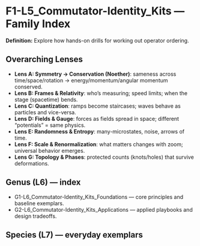 # F1-L5_Commutator-Identity_Kits — Family Index
**Definition:** Explore how hands-on drills for working out operator ordering.

## Overarching Lenses

- **Lens A: Symmetry -> Conservation (Noether)**: sameness across time/space/rotation → energy/momentum/angular momentum conserved.
- **Lens B: Frames & Relativity**: who’s measuring; speed limits; when the stage (spacetime) bends.
- **Lens C: Quantization**: ramps become staircases; waves behave as particles and vice-versa.
- **Lens D: Fields & Gauge**: forces as fields spread in space; different “potentials” = same physics.
- **Lens E: Randomness & Entropy**: many-microstates, noise, arrows of time.
- **Lens F: Scale & Renormalization**: what matters changes with zoom; universal behavior emerges.
- **Lens G: Topology & Phases**: protected counts (knots/holes) that survive deformations.

## Genus (L6) — index
- G1-L6_Commutator-Identity_Kits_Foundations — core principles and baseline exemplars.
- G2-L6_Commutator-Identity_Kits_Applications — applied playbooks and design tradeoffs.

## Species (L7) — everyday exemplars
